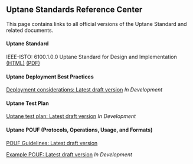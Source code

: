 ## **Uptane Standards Reference Center**

This page contains links to all official versions of the Uptane Standard and related documents.

#### **Uptane Standard** 

IEEE-ISTO: 6100.1.0.0 Uptane Standard for Design and Implementation   [(HTML)](papers/ieee-isto-6100.1.0.0.uptane-standard.html)  [(PDF)](papers/ieee-isto-6100.1.0.0.uptane-standard.pdf)

#### **Uptane Deployment Best Practices**
[Deployment considerations: Latest draft version](https://github.com/uptane/deployment-considerations)
*In Development*

#### **Uptane Test Plan**
[Uptane test plan: Latest draft version](papers/penetration_test_report.pdf)
*In Development*

#### **Uptane POUF (Protocols, Operations, Usage, and Formats)**
[POUF Guidelines: Latest draft version](https://uptane.github.io/pouf.html)

[Example POUF: Latest draft version](https://uptane.github.io/reference_pouf.html)
*In Development*
